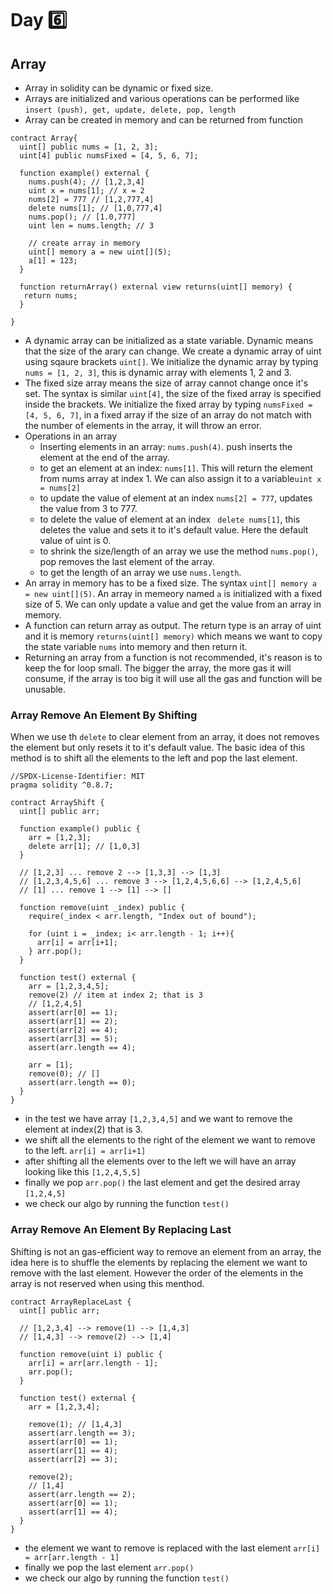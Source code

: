 # Day :six:

## Array

- Array in solidity can be dynamic or fixed size.
- Arrays are initialized and various operations can be performed like ```insert (push), get, update, delete, pop, length```
- Array can be created in memory and can be returned from function 

```solidity 
contract Array{
  uint[] public nums = [1, 2, 3];
  uint[4] public numsFixed = [4, 5, 6, 7];
  
  function example() external {
    nums.push(4); // [1,2,3,4]
    uint x = nums[1]; // x = 2
    nums[2] = 777 // [1,2,777,4]
    delete nums[1]; // [1,0,777,4]
    nums.pop(); // [1.0,777]
    uint len = nums.length; // 3
    
    // create array in memory
    uint[] memory a = new uint[](5);
    a[1] = 123;
  }
  
  function returnArray() external view returns(uint[] memory) {
   return nums;
  }
  
}

```

- A dynamic array can be initialized as a state variable. Dynamic means that the size of the arary can change. We create a dynamic array of uint using sqaure brackets ```uint[]```. We initialize the dynamic array by typing ```nums = [1, 2, 3]```, this is dynamic array with elements 1, 2 and 3.
- The fixed size array means the size of array cannot change once it's set. The syntax is similar ```uint[4]```, the size of the fixed array is specified inside the brackets. We initialize the fixed array by typing ```numsFixed = [4, 5, 6, 7]```, in a fixed array if the size of an array do not match with the number of elements in the array, it will throw an error.
- Operations in an array
    - Inserting elements in an array: ```nums.push(4)```. push inserts the element at the end of the array.
    - to get an element at an index: ```nums[1]```. This will return the element from nums array at index 1. We can also assign it to a variable```uint x = nums[2]```
    - to update the value of element at an index ```nums[2] = 777```, updates the value from 3 to 777.
    - to delete the value of element at an index ``` delete nums[1]```, this deletes the value and sets it to it's default value. Here the default value of uint is 0.
    - to shrink the size/length of an array we use the method ```nums.pop()```, pop removes the last element of the array.
    - to get the length of an array we use ```nums.length```.
- An array in memory has to be a fixed size. The syntax ```uint[] memory a = new uint[](5)```. An array in memeory named ```a``` is initialized with a fixed size of 5. We can only update a value and get the value from an array in memory.
- A function can return array as output. The return type is an array of uint and it is memory ```returns(uint[] memory)``` which means we want to copy the state variable ```nums``` into memory and then return it.
- Returning an array from a function is not recommended, it's reason is to keep the for loop small. The bigger the array, the more gas it will consume, if the array is too big it will use all the gas and function will be unusable.

### Array Remove An Element By Shifting

When we use th ```delete``` to clear element from an array, it does not removes the element but only resets it to it's default value.
The basic idea of this method is to shift all the elements to the left and pop the last element.

```solidity
//SPDX-License-Identifier: MIT
pragma solidity ^0.8.7;

contract ArrayShift {
  uint[] public arr;
  
  function example() public {
    arr = [1,2,3];
    delete arr[1]; // [1,0,3]
  }
  
  // [1,2,3] ... remove 2 --> [1,3,3] --> [1,3]
  // [1,2,3,4,5,6] ... remove 3 --> [1,2,4,5,6,6] --> [1,2,4,5,6]
  // [1] ... remove 1 --> [1] --> []
  
  function remove(uint _index) public {
    require(_index < arr.length, "Index out of bound");
    
    for (uint i = _index; i< arr.length - 1; i++){
      arr[i] = arr[i+1];
    } arr.pop();
  }
  
  function test() external {
    arr = [1,2,3,4,5];
    remove(2) // item at index 2; that is 3
    // [1,2,4,5]
    assert(arr[0] == 1);
    assert(arr[1] == 2);
    assert(arr[2] == 4);
    assert(arr[3] == 5);
    assert(arr.length == 4);
    
    arr = [1];
    remove(0); // []
    assert(arr.length == 0);
  }
}
```

- in the test we have array ```[1,2,3,4,5]``` and we want to remove the element at index(2) that is 3.
- we shift all the elements to the right of the element we want to remove to the left. ```arr[i] = arr[i+1]```
- after shifting all the elements over to the left we will have an array looking like this ```[1,2,4,5,5]```
- finally we pop ```arr.pop()``` the last element and get the desired array ```[1,2,4,5]```
- we check our algo by running the function ```test()```

### Array Remove An Element By Replacing Last
Shifting is not an gas-efficient way to remove an element from an array, the idea here is to shuffle the elements by replacing the element we want to remove with the last element. However the order of the elements in the array is not reserved when using this menthod.

```solidity
contract ArrayReplaceLast {
  uint[] public arr;
  
  // [1,2,3,4] --> remove(1) --> [1,4,3]
  // [1,4,3] --> remove(2) --> [1,4]
  
  function remove(uint i) public {
    arr[i] = arr[arr.length - 1];
    arr.pop();
  }
  
  function test() external {
    arr = [1,2,3,4];
    
    remove(1); // [1,4,3]
    assert(arr.length == 3);
    assert(arr[0] == 1);
    assert(arr[1] == 4);
    assert(arr[2] == 3);
    
    remove(2);
    // [1,4]
    assert(arr.length == 2);
    assert(arr[0] == 1);
    assert(arr[1] == 4);
  }
}
```

- the element we want to remove is replaced with the last element ```arr[i] = arr[arr.length - 1]```
- finally we pop the last element ```arr.pop()```
- we check our algo by running the function ```test()```

